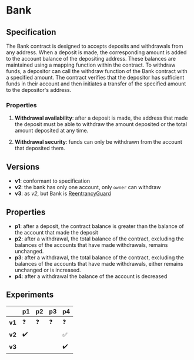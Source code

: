 # Bank

## Specification
The Bank contract is designed to accepts deposits and withdrawals from any
address. When a deposit is made, the corresponding amount is added to the
account balance of the depositing address. These balances are maintained using
a mapping function within the contract. To withdraw funds, a depositor can call
the withdraw function of the Bank contract with a specified amount. The
contract verifies that the depositor has sufficient funds in their account and
then initiates a transfer of the specified amount to the depositor's address.

### Properties
1. **Withdrawal availability**: after a deposit is made, the address that made the
   deposit must be able to withdraw the amount deposited or the total amount
   deposited at any time.

1. **Withdrawal security**: funds can only be withdrawn from the account that
   deposited them.

## Versions
- **v1**: conformant to specification
- **v2**: the bank has only one account, only `owner` can withdraw
- **v3**: as *v2*, but Bank is [ReentrancyGuard](https://github.com/OpenZeppelin/openzeppelin-contracts/blob/v4.8.2/contracts/security/ReentrancyGuard.sol)

## Properties
- **p1**: after a deposit, the contract balance is greater than the balance
  of the account that made the deposit
- **p2**: after a withdrawal, the total balance of the contract, excluding the
  balances of the accounts that have made withdrawals, remains unchanged.
- **p3**: after a withdrawal, the total balance of the contract, excluding the
  balances of the accounts that have made withdrawals, either remains unchanged
  or is increased.
- **p4**: after a withdrawal the balance of the account is decreased

## Experiments

|        | **p1**             | **p2**     | **p3**     | **p4**             |
| ------ | ------------------ | ---------- | ---------- | ------------------ |
| **v1** | :question:         | :question: | :question: | :question:         |
| **v2** | :heavy_check_mark: |            |            | :white_check_mark: |
| **v3** |                    |            |            | :heavy_check_mark: |

